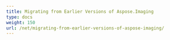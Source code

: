 ```yaml
---
title: Migrating from Earlier Versions of Aspose.Imaging
type: docs
weight: 150
url: /net/migrating-from-earlier-versions-of-aspose-imaging/
---
```



